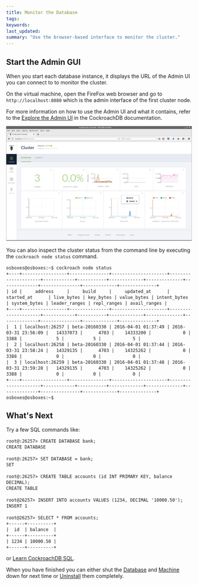 ```yaml
---
title: Monitor the Database
tags: 
keywords: 
last_updated: 
summary: "Use the browser-based interface to monitor the cluster."
---
```


## Start the Admin GUI

When you start each database instance, it displays the URL of the Admin UI you can connect to to monitor the cluster. 

On the virtual machine, open the FireFox web browser and go to `http://localhost:8080` which is the admin interface of the first cluster node.

For more information on how to use the Admin UI and what it contains, refer to the [Explore the Admin UI](https://www.cockroachlabs.com/docs/explore-the-admin-ui.html) in the CockroachDB documentation.

![Monitor](images/Monitor.png)


You can also inspect the cluster status from the command line by executing the `cockroach node status` command.

```Shell
osboxes@osboxes:~$ cockroach node status
+----+-----------------+---------------+---------------------+---------------------+------------+-----------+-------------+--------------+--------------+---------------+-------------+--------------+
| id |     address     |     build     |     updated_at      |     started_at      | live_bytes | key_bytes | value_bytes | intent_bytes | system_bytes | leader_ranges | repl_ranges | avail_ranges |
+----+-----------------+---------------+---------------------+---------------------+------------+-----------+-------------+--------------+--------------+---------------+-------------+--------------+
|  1 | localhost:26257 | beta-20160330 | 2016-04-01 01:37:49 | 2016-03-31 23:56:09 |   14337073 |      4703 |    14333200 |            0 |         3388 |             5 |           5 |            5 |
|  2 | localhost:26258 | beta-20160330 | 2016-04-01 01:37:44 | 2016-03-31 23:58:24 |   14329135 |      4703 |    14325262 |            0 |         3388 |             0 |           0 |            0 |
|  3 | localhost:26259 | beta-20160330 | 2016-04-01 01:37:48 | 2016-03-31 23:59:28 |   14329135 |      4703 |    14325262 |            0 |         3388 |             0 |           0 |            0 |
+----+-----------------+---------------+---------------------+---------------------+------------+-----------+-------------+--------------+--------------+---------------+-------------+--------------+
osboxes@osboxes:~$ 
```

## What's Next

Try a few SQL commands like:

```Shell
root@:26257> CREATE DATABASE bank;
CREATE DATABASE

root@:26257> SET DATABASE = bank;
SET

root@:26257> CREATE TABLE accounts (id INT PRIMARY KEY, balance DECIMAL);
CREATE TABLE

root@26257> INSERT INTO accounts VALUES (1234, DECIMAL '10000.50');
INSERT 1

root@26257> SELECT * FROM accounts;
+------+----------+
|  id  | balance  |
+------+----------+
| 1234 | 10000.50 |
+------+----------+
```

or [Learn CockroachDB SQL](https://www.cockroachlabs.com/docs/learn-cockroachdb-sql.html).

When you have finished you can either shut the [Database](/cockroach-vb-single/cockroach-vb-single_db_shutdown) and [Machine](cockroach-vb-single_vm_shutdown) down for next time or [Uninstall](cockroach-vb-single_uninstall) them completely.
